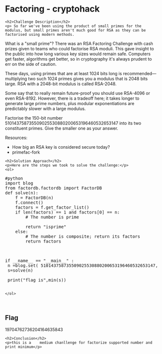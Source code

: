 
<!DOCTYPE html>
<html>

<body>
    <h1>Factoring - cryptohack</h1>

    <h2>Challenge Description</h2>
    <p> So far we've been using the product of small primes for the modulus, but small primes aren't much good for RSA as they can be factorised using modern methods.

What is a "small prime"? There was an RSA Factoring Challenge with cash prizes given to teams who could factorise RSA moduli. This gave insight to the public into how long various key sizes would remain safe. Computers get faster, algorithms get better, so in cryptography it's always prudent to err on the side of caution.

These days, using primes that are at least 1024 bits long is recommended—multiplying two such 1024 primes gives you a modulus that is 2048 bits large. RSA with a 2048-bit modulus is called RSA-2048.

Some say that to really remain future-proof you should use RSA-4096 or even RSA-8192. However, there is a tradeoff here; it takes longer to generate large prime numbers, plus modular exponentiations are predictably slower with a large modulus.

Factorise the 150-bit number 510143758735509025530880200653196460532653147 into its two constituent primes. Give the smaller one as your answer.

Resources:
  - How big an RSA key is considered secure today?
  - primefac-fork
 </p>
 
    <h2>Solution Approach</h2>
    <p>Here are the steps we took to solve the challenge:</p>
    <ol>
<pre>
#python
import blog
from factordb.factordb import FactorDB
def solve(n):
    f = FactorDB(n)
    f.connect()
    factors = f.get_factor_list()
    if len(factors) == 1 and factors[0] == n:
        # The number is prime
     
        return "isprime"
    else:
        # The number is composite; return its factors
        return factors



if __name__ == "__main__" :
 n =blog.set( 510143758735509025530880200653196460532653147,1)
 s=solve(n)  

 print("flag is",min(s))
 
</pre>
    </ol>
<br>
    <h2>Flag</h2>
    <p class="flag">19704762736204164635843
</p>

    <h2>Conclusion</h2>
    <p>this is a    medium chanllenge for factorize supported number and print minimum</p>
</body>
</html>

